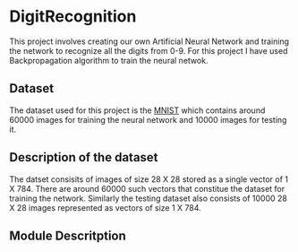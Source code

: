 # DigitRecognition
This project involves creating our own Artificial Neural Network and training the network to recognize all the digits from 0-9. For this project I have used Backpropagation algorithm to train the neural netwok.
## Dataset 
The dataset used for this project is the [MNIST](http://yann.lecun.com/exdb/mnist/) which contains around 60000 images for training the neural network and 10000 images for testing it.
## Description of the dataset
The datset consisits of images of size 28 X 28 stored as a single vector of 1 X 784. There are around 60000 such vectors that constitue the dataset for training the network. Similarly the testing dataset also consists of 10000 28 X 28 images represented as vectors of size 1 X 784.
## Module Descritption
